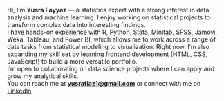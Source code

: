 
Hi, I’m **Yusra Fayyaz** — a statistics expert with a strong interest in data analysis and machine learning. I enjoy working on statistical projects to transform complex data into interesting findings.  
I have hands-on experience with R, Python, Stata, Minitab, SPSS, Jamovi, Weka, Tableau, and Power BI, which allows me to work across a range of data tasks from statistical modeling to visualization.
Right now, I’m also expanding my skill set by learning frontend development (HTML, CSS, JavaScript) to build a more versatile portfolio.  
I’m open to collaborating on data science projects where I can apply and grow my analytical skills.  
You can reach me at **yusrafiaz1@gmail.com** or connect with me on [LinkedIn](https://www.linkedin.com/in/yusra-fayyaz-statistics).

<!---
YusraFiaz/YusraFiaz is a ✨ special ✨ repository because its `README.md` (this file) appears on your GitHub profile.
You can click the Preview link to take a look at your changes.
--->
